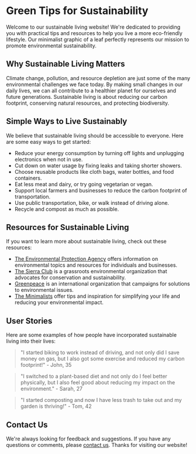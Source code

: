 <!--
Write me content for website with wallpaper which alt text is:

"A minimalist graphic of a leaf for an environmental or sustainable living website"

The name/title of the page should not be 1:1 copy of the alt text but rather a real content of the website which is using this wallpaper.

- Use markdown format
- Start with the heading
- The content should look like a real website
- Include real sections like references, contact, user stories, etc. use things relevant to the page purpose.
- Feel free to use structure like headings, bullets, numbering, blockquotes, paragraphs, horizontal lines, etc.
- You can use formatting like bold or _italic_
- You can include UTF-8 emojis
- Links should be only #hash anchors (and you can refer to the document itself)
- Do not include images
-->

<!--font:Open Sans-->

# Green Tips for Sustainability

Welcome to our sustainable living website! We're dedicated to providing you with practical tips and resources to help you live a more eco-friendly lifestyle. Our minimalist graphic of a leaf perfectly represents our mission to promote environmental sustainability.

## Why Sustainable Living Matters

Climate change, pollution, and resource depletion are just some of the many environmental challenges we face today. By making small changes in our daily lives, we can all contribute to a healthier planet for ourselves and future generations. Sustainable living is about reducing our carbon footprint, conserving natural resources, and protecting biodiversity.

## Simple Ways to Live Sustainably

We believe that sustainable living should be accessible to everyone. Here are some easy ways to get started:

-   Reduce your energy consumption by turning off lights and unplugging electronics when not in use.
-   Cut down on water usage by fixing leaks and taking shorter showers.
-   Choose reusable products like cloth bags, water bottles, and food containers.
-   Eat less meat and dairy, or try going vegetarian or vegan.
-   Support local farmers and businesses to reduce the carbon footprint of transportation.
-   Use public transportation, bike, or walk instead of driving alone.
-   Recycle and compost as much as possible.

## Resources for Sustainable Living

If you want to learn more about sustainable living, check out these resources:

-   [The Environmental Protection Agency](#) offers information on environmental topics and resources for individuals and businesses.
-   [The Sierra Club](#) is a grassroots environmental organization that advocates for conservation and sustainability.
-   [Greenpeace](#) is an international organization that campaigns for solutions to environmental issues.
-   [The Minimalists](#) offer tips and inspiration for simplifying your life and reducing your environmental impact.

## User Stories

Here are some examples of how people have incorporated sustainable living into their lives:

> "I started biking to work instead of driving, and not only did I save money on gas, but I also got some exercise and reduced my carbon footprint!" - John, 35

> "I switched to a plant-based diet and not only do I feel better physically, but I also feel good about reducing my impact on the environment." - Sarah, 27

> "I started composting and now I have less trash to take out and my garden is thriving!" - Tom, 42

## Contact Us

We're always looking for feedback and suggestions. If you have any questions or comments, please [contact us](#). Thanks for visiting our website!
